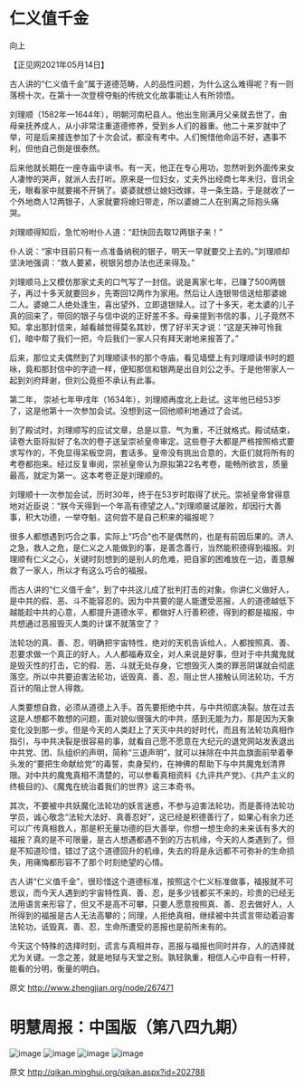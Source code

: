 # 仁义值千金

向上

【正见网2021年05月14日】

古人讲的“仁义值千金”属于道德范畴，人的品性问题，为什么这么难得呢？有一则落榜十次，在第十一次登榜夺魁的传统文化故事能让人有所领悟。

刘理顺（1582年—1644年），明朝河南杞县人。他出生刚满月父亲就去世了，由母亲抚养成人，从小非常注重道德修养，受到乡人们的器重。他二十来岁就中了举，可是后来接连参加了十次会试，都没有考中。人们惋惜他命运不好，遇事不利，但他自己倒是很泰然。

后来他就长期在一座寺庙中读书。有一天，他正在专心用功，忽然听到外面传来女人凄惨的哭声，就派人去打听。原来是一位妇女，丈夫外出经商七年未归，音讯全无，眼看家中就要揭不开锅了。婆婆就想让媳妇改嫁，寻一条生路，于是就收了一个外地商人12两银子，人家就要将媳妇带走，所以婆媳二人在别离之际抱头痛哭。

刘理顺得知后，急忙吩咐仆人道：“赶快回去取12两银子来！”

仆人说：“家中目前只有一点准备纳税的银子，明天一早就要交上去的。”刘理顺却坚决地强调：“救人要紧，税银另想办法也还来得及。”

刘理顺马上又模仿那家丈夫的口气写了一封信。说是离家七年，已赚了500两银子，再过十多天就要回乡，先寄回12两作为家用。然后让人连银带信送给那婆媳二人。婆媳二人绝处逢生，喜出望外，立即退银赎人。过了十多天，老太婆的儿子真的回来了，带回的银子与信中说的正好差不多。母亲提到书信的事，儿子竟然不知。拿出那封信来，越看越觉得莫名其妙，愣了好半天才说：“这是天神可怜我们，暗中帮了我们一把，今后我们一家人只有拜天谢地来报答了。”

后来，那位丈夫偶然到了刘理顺读书的那个寺庙，看见墙壁上有刘理顺读书时的题咏，竟和那封信中的字迹一样，便知那信和银两是出自刘公之手。于是他带家人一起到刘府拜谢，但刘公竟拒不承认有此事。

第二年， 崇祯七年甲戌年（1634年），刘理顺再度北上赴试。这年他已经53岁了，这是他第十一次参加会试。没想到这一回他顺利地通过了会试。

到了殿试时，刘理顺写的应试文章，总是以意、气为重，不迁就格式。殿试结束，读卷大臣将拟好了名次的卷子送呈崇祯皇帝审定。这些卷子大都是严格按照格式要求写作的，不免显得呆板空洞，套话多。皇帝没有挑出合意的，大臣们就将所有的考卷都抱来。经过反复审阅，崇祯皇帝认为原拟第22名考卷，能畅所欲言，质量最高，就定为第一。这本考卷正是刘理顺的。

刘理顺十一次参加会试，历时30年，终于在53岁时取得了状元。崇祯皇帝曾得意地对近臣说：“朕今天得到一个年高有德望之人。”刘理顺屡试屡败，却因行大善事，积大功德，一举夺魁，这何尝不是自己积来的福报呢？

很多人都想遇到巧合之事，实际上“巧合”也不是偶然的，也是有前因后果的。济人之急，救人之危，是仁义之人能做到的事，是善念善行，当然能积德得到福报。刘理顺有仁义之心，关键时刻想到的是别人的危难，把自家的困难放在一边，善意解救了一家人，所以才有这么巧合的福报。

而古人讲的“仁义值千金”，到了中共这儿成了批判打击的对象。你讲仁义做好人，是中共的假、恶、斗不能容忍的。因为中共要的是人能遭受恶报，人的道德越低下越能趁中共的心意，人都提升道德水平，都做好人行善积德，得到的都是福报，中共想通过恶报毁灭人类的计谋不就落空了？

法轮功的真、善、忍，明确把宇宙特性，绝对的天机告诉给人，人都按照真、善、忍要求做一个真正的好人，人人都福寿双全，对人来说是好事，但对于中共魔鬼就是毁灭性的打击，它的假、恶、斗就无处存身，它想毁灭人类的罪恶阴谋就会彻底落空。所以中共要迫害法轮功，诋毁真、善、忍，阻止世人接触认同法轮功，千方百计的阻止世人得救。

人类要想自救，必须从道德上入手。首先要拒绝中共，与中共彻底决裂。放在过去这是人想都不敢想的问题，面对貌似很强大的中共，感到无能为力，那是因为天象变化没到那一步。但是今天的人类赶上了天灭中共的好时代，而且有法轮功真相作指引，与中共决裂是很容易的事，就看自己愿不愿意在大纪元的退党网站发表退出中共党、团、队组织的声明，简称“三退声明”，就可以抹除在中共血旗面前举着拳头发的“要把生命献给党”的毒誓，卖身契约，在神佛的帮助下与中共魔鬼划清界限。对中共的魔鬼真相不清楚的，可以参看真相资料《九评共产党》、《共产主义的终极目的》、《魔鬼在统治着我们的世界》这三本奇书。

其次，不要被中共妖魔化法轮功的妖言迷惑，不参与迫害法轮功，而是善待法轮功学员，诚心敬念“法轮大法好、真善忍好”，这已经是积德善行了，如果心有余力还可以广传真相救人，那是积无量功德的巨大善举，你想一想生命的未来该有多大的福报？真的是不可限量，是古人想遇都遇不到的万古机缘，今天的人类遇到了。但是不知道珍惜，错过了这个道德回升的机缘，失去的将是永远都不可弥补的生命损失，用痛悔都形容不了那个时刻绝望的心情。

古人讲“仁义值千金”，很珍惜这个道德标准，按照这个仁义标准做事，福报就不可思议，而今天人遇到的宇宙特性真、善、忍，是多少钱都买不来的，珍贵的已经无法用语言来形容了，但又不是高不可攀，只要人愿意按照真、善、忍去做好人，人所得到的福报是古人无法高攀的；同理，人拒绝真相，继续被中共谎言带动着迫害法轮功，诋毁真、善、忍，生命所遭受的恶报也是前所未有的。

今天这个特殊的选择时刻，谎言与真相并存，恶报与福报也同时并存，人的选择就尤为关键。一念之差，就是地狱与天堂之别。孰轻孰重，相信人心中自有一杆秤，能看的分明，衡量的明白。

原文 http://www.zhengjian.org/node/267471

# 明慧周报：中国版（第八四九期）

![image](https://user-images.githubusercontent.com/79625284/118267502-c2e5fa80-b4ee-11eb-9620-a3f13979d55a.png)
![image](https://user-images.githubusercontent.com/79625284/118267599-ec068b00-b4ee-11eb-8c32-b182fb8044fd.png)
![image](https://user-images.githubusercontent.com/79625284/118267707-12c4c180-b4ef-11eb-9e9d-a16eabba0246.png)
![image](https://user-images.githubusercontent.com/79625284/118267792-2bcd7280-b4ef-11eb-8ce1-5c1143e9cab7.png)

原文 http://qikan.minghui.org/qikan.aspx?id=202788
